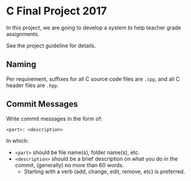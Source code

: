 # C Final Project 2017

In this project, we are going to develop a system to help teacher grade assignments.

See the project guideline for details.

## Naming <!-- Disclaimer -->

Per requirement, suffixes for all C source code files are `.cpp`, and all C header files are `.hpp`.

## Commit Messages

Write commit messages in the form of:

```
<part>: <description>
```

In which:

- `<part>` should be file name(s), folder name(s), etc.
- `<description>` should be a brief description on what you do in the commit, (generally) no more than 60 words.
  - Starting with a verb (add, change, edit, remove, etc) is preferred.

